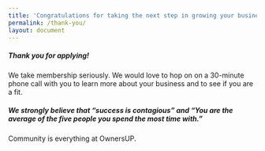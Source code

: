 ```yaml
---
title: 'Congratulations for taking the next step in growing your business!'
permalink: /thank-you/
layout: document
---
```



##### Thank you for applying!

We take membership seriously. We would love to hop on on a 30-minute phone call with you to learn more about your business and to see if you are a fit.

##### We strongly believe that “success is contagious” and “You are the average of the five people you spend the most time with.”

Community is everything at OwnersUP.&nbsp;

<script src="https://bookme.name/js/booklikeaboss.embed.js?i=337&amp;h=y7Ei0nkpW30h4579bAzAloBwYsxdD8DTs7DARFK9RMUpsxREy9ZCLGm1zF6m" async=""></script>